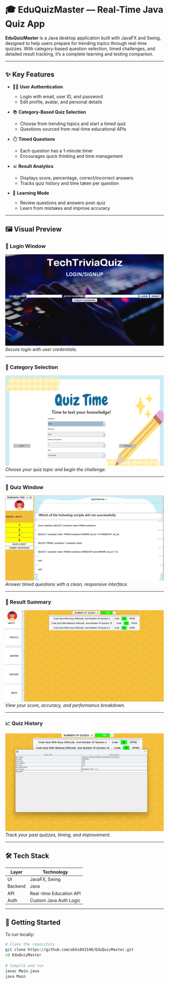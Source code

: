 # 🎓 EduQuizMaster — Real-Time Java Quiz App

**EduQuizMaster** is a Java desktop application built with JavaFX and Swing, designed to help users prepare for trending topics through real-time quizzes. With category-based question selection, timed challenges, and detailed result tracking, it’s a complete learning and testing companion.

---

## ✨ Key Features

- 🧑‍💻 **User Authentication**
  - Login with email, user ID, and password
  - Edit profile, avatar, and personal details

- 📚 **Category-Based Quiz Selection**
  - Choose from trending topics and start a timed quiz
  - Questions sourced from real-time educational APIs

- ⏱️ **Timed Questions**
  - Each question has a 1-minute timer
  - Encourages quick thinking and time management

- 📊 **Result Analytics**
  - Displays score, percentage, correct/incorrect answers
  - Tracks quiz history and time taken per question

- 🔄 **Learning Mode**
  - Review questions and answers post-quiz
  - Learn from mistakes and improve accuracy

---

## 🖼️ Visual Preview

### 🔐 Login Window

![Login Window](assets/v1.png)  
*Secure login with user credentials.*

---

### 📂 Category Selection

![Category Selection](assets/v2.png)  
*Choose your quiz topic and begin the challenge.*

---

### 📝 Quiz Window

![Quiz Window](assets/v3.png)  
*Answer timed questions with a clean, responsive interface.*

---

### 🏁 Result Summary

![Result Panel](assets/v4.png)  
*View your score, accuracy, and performance breakdown.*

---

### 📈 Quiz History

![Quiz History](assets/v5.png)  
*Track your past quizzes, timing, and improvement.*

---

## 🛠️ Tech Stack

| Layer       | Technology         |
|-------------|---------------------|
| UI          | JavaFX, Swing       |
| Backend     | Java                |
| API         | Real-time Education API |
| Auth        | Custom Java Auth Logic |

---

## 🚀 Getting Started

To run locally:

```bash
# Clone the repository
git clone https://github.com/abhi041540/EduQuizMaster.git
cd EduQuizMaster

# Compile and run
javac Main.java
java Main
